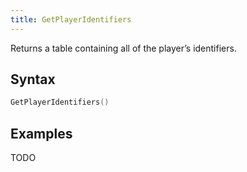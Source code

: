```yaml
---
title: GetPlayerIdentifiers
---
```


Returns a table containing all of the player’s identifiers.

Syntax
------

```lua
GetPlayerIdentifiers()
```

Examples
--------

TODO
